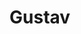 # Gustav
<!DOCTYPE html>
<html lang="de">
<head>
  <meta charset="UTF-8">
  <title>Datenschutzerklärung – Gustav</eRechnung>
</head>
<body>
  <h1>Datenschutzerklärung</h1>
  <p>Diese App speichert und verarbeitet ausschließlich Daten lokal auf dem Gerät des Nutzers.</p>
  <p>Es erfolgt keinerlei Übertragung, Sammlung oder Weitergabe von personenbezogenen Daten.</p>
  <p>Die App verwendet keine Analyse-, Tracking- oder Drittanbieter-Dienste.</p>
  <p>Stand: September 2025</p>
</body>
</html>
